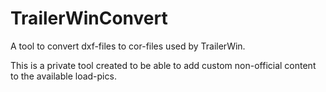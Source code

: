 # TrailerWinConvert
A tool to convert dxf-files to cor-files used by TrailerWin.

This is a private tool created to be able to add custom non-official content to the available load-pics.
